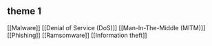
## theme 1
[[Malware]]
[[Denial of Service (DoS)]]
[[Man-ln-The-Middle (MlTM)]]
[[Phishing]]
[[Ramsomware]]
[[Information theft]]